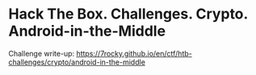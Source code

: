 # Hack The Box. Challenges. Crypto. Android-in-the-Middle

Challenge write-up: https://7rocky.github.io/en/ctf/htb-challenges/crypto/android-in-the-middle
